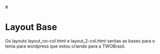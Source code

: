 #<h1>Layout Base</h1>
<p>Os layouts layout_no-col.html e layout_2-col.html serõas as bases para o tema para wordpress que estou criando para a TWOBrasil.</p>